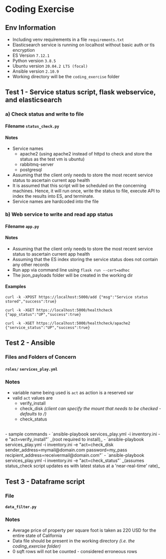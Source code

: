 # Coding Exercise

## Env Information  
- Including venv requirements in a file `requirements.txt`
- Elasticsearch service is running on localhost without basic auth or tls encryption
- ES Version `7.12.1`  
- Python version `3.8.5`  
- Ubuntu version `20.04.2 LTS (focal)`  
- Ansible version `2.10.9`  
- Working directory will be the `coding_exercise` folder

## Test 1 - Service status script, flask webservice, and elasticsearch

### a) Check status and write to file

#### Filename `status_check.py`

#### Notes
- Service names
  - apache2 (using apache2 instead of httpd to check and store the status as the test vm is ubuntu)
  - rabbitmq-server
  - postgresql    
- Assuming that the client only needs to store the most recent service status to ascertain current app health
- It is assumed that this script will be scheduled on the concerning machines. Hence, it will run once, write the status to file, execute API to index the results into ES, and terminate.
- Service names are hardcoded into the file

### b) Web service to write and read app status
#### Filename `app.py`

#### Notes
- Assuming that the client only needs to store the most recent service status to ascertain current app health
- Assuming that the ES index storing the service status does not contain any other records  
- Run app via command line using `flask run --cert=adhoc`
- The json_payloads folder will be created in the working dir  

#### Examples

`curl -k -XPOST https://localhost:5000/add
{"msg":"Service status stored","success":true}`

`curl -k -XGET https://localhost:5000/healthcheck
{"app_status":"UP","success":true}`

`curl -k -XGET https://localhost:5000/healthcheck/apache2
{"service_status":"UP","success":true}`

## Test 2 - Ansible

### Files and Folders of Concern 
#### `roles/` `services_play.yml`

### Notes  

- variable name being used is `act` as action is a reserved var
- valid `act` values are
  - verify_install
  - check_disk _(client can specify the mount that needs to be checked - defaults to /)_
  - check_status
<br>
- sample commands
  - `ansible-playbook services_play.yml -i inventory.ini -e "act=verify_install"` _(root required to install)_  
  - `ansible-playbook services_play.yml -i inventory.ini -e "act=check_disk sender_address=mymail@domain.com password=my_pass recipient_address=receivermail@domain.com"`  
  - `ansible-playbook services_play.yml -i inventory.ini -e "act=check_status"` _(assumes status_check script updates es with latest status at a 'near-real-time' rate)_  


## Test 3 - Dataframe script


### File 
#### `data_filter.py`

### Notes
- Average price of property per square foot is taken as 220 USD for the entire state of California
- Data file should be present in the working directory _(i.e. the coding_exercise folder)_
- 0 sqft rows will not be counted - considered erroneous rows